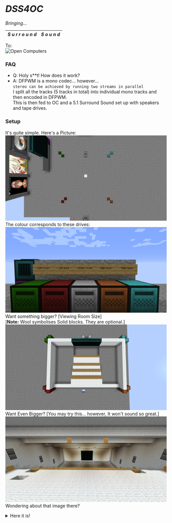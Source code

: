 # *DSS4OC*
*Bringing...*  

***S u r r o u n d*** | ***S o u n d***
------------ | -------------

To:  
![Open Computers](https://oc.cil.li/uploads/monthly_2017_09/4_BlZNHdl.png.5ef3cdd2e78cb6f99ad2909647ee0be7.png.9d16d85155a918824825f5f0735da47e.png)

### FAQ
- Q: Holy s**t! How does it work?
- A: DFPWM is a mono codec... however...  
`stereo can be achieved by running two streams in parallel`  
 I split all the tracks (5 tracks in total) into individual mono tracks and then encoded in DFPWM.  
 This is then fed to OC and a 5.1 Surround Sound set up with speakers and tape drives.
 
### Setup  
It's quite simple. Here's a Picture:
![5.1 Pictorial](https://github.com/Joshwoo70/DSS4OC/raw/master/images/basicsetup.png)  
The colour corresponds to these drives:
![Colour](https://github.com/Joshwoo70/DSS4OC/raw/master/images/drives.png)
Want something bigger? [Viewing Room Size]  
[**Note:** Wool symbolises Solid blocks. They are optional.]  
![viewing room size](https://github.com/Joshwoo70/DSS4OC/raw/master/images/viewingroom.png)
Want Even Bigger? [You may try this... however, It won't sound so great.]
![Theather Sized](https://github.com/Joshwoo70/DSS4OC/raw/master/images/largetheather.png)  
Wondering about that image there?
<details>
  <summary>Here it is!</summary><p>
 
 ![Yep...](https://github.com/Joshwoo70/DSS4OC/raw/master/images/waifusraysmemes.png)
 </p>
</details>
